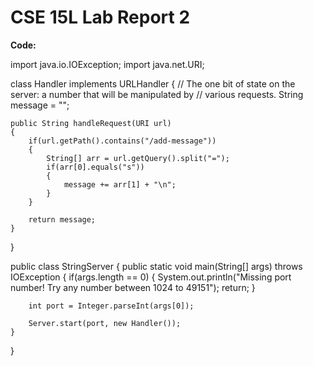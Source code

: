 # CSE 15L Lab Report 2

**Code:**

import java.io.IOException;
import java.net.URI;

class Handler implements URLHandler {
    // The one bit of state on the server: a number that will be manipulated by
    // various requests.
    String message = "";

    public String handleRequest(URI url) 
    {
        if(url.getPath().contains("/add-message"))
        {
            String[] arr = url.getQuery().split("=");
            if(arr[0].equals("s"))
            {
                message += arr[1] + "\n";
            }
        }

        return message;
    }
}


public class StringServer
{
    public static void main(String[] args) throws IOException 
    {
        if(args.length == 0)
        {
            System.out.println("Missing port number! Try any number between 1024 to 49151");
            return;
        }

        int port = Integer.parseInt(args[0]);

        Server.start(port, new Handler());
    }
}



